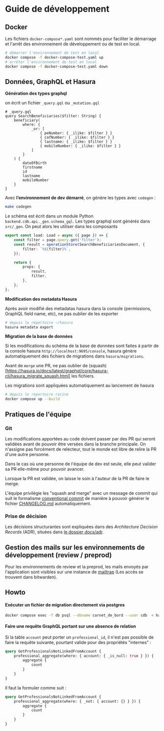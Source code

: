 # Guide de développement
## Docker

Les fichiers `docker-compose*.yaml` sont nommés pour faciliter le démarrage et l'arrêt des environnement de développement ou de test en local.

```sh
# démarrer l'environnement de test en local
docker compose -f docker-compose-test.yaml up
# arrêter l'environnement de test en local
docker compose -f docker-compose-test.yaml down
```

## Données, GraphQL et Hasura

**Génération des types graphql**

on écrit un fichier `_query.gql` ou `_mutation.gql`

```gql
# _query.gql
query SearchBeneficiaries($filter: String) {
	beneficiary(
		where: {
			_or: [
				{ peNumber: { _ilike: $filter } }
				{ cafNumber: { _ilike: $filter } }
				{ lastname: { _ilike: $filter } }
				{ mobileNumber: { _ilike: $filter } }
			]
		}
	) {
		dateOfBirth
		firstname
		id
		lastname
		mobileNumber
	}
}
```

Avec **l’environnement de dev démarré**, on génère les types avec `codegen` :

```sh
make codegen
```
Le schéma est écrit dans un module Python `backend.cdb.api._gen.schema_gql`.
Les types graphql sont générés dans `src/_gen`. On peut alors les utiliser dans les composants

```ts
export const load: Load = async ({ page }) => {
	const filter = page.query.get('filter');
	const result = operationStore(SearchBeneficiariesDocument, {
		filter: `%${filter}%`,
	});

	return {
		props: {
			result,
			filter,
		},
	};
};
```

**Modification des metadata Hasura**

Après avoir modifié des metadatas hasura dans la console (permissions, GraphQL field name, etc), ne pas oublier de les exporter

```sh
# depuis le répertoire ~/hasura
hasura metadata export
```

**Migration de la base de données**

Si les modifications du schéma de la base de données sont faites à partir de la console hasura `http://localhost:9695/console`, hasura génère automatiquement des fichiers de migrations dans `hasura/migrations`.

Avant de `merge` une PR, ne pas oublier de (squash)[https://hasura.io/docs/latest/graphql/core/hasura-cli/hasura_migrate_squash.html] les fichiers.

Les migrations sont appliquées automatiquement au lancement de hasura

```sh
# depuis le répertoire racine
docker compose up --build
```

## Pratiques de l'équipe

### Git
Les modifications apportées au code doivent passer par des PR qui seront validées avant de pouvoir être versées dans la branche principale. On n'assigne pas forcément de relecteur, tout le monde est libre de relire la PR d'une autre personne.

Dans le cas où une personne de l'équipe de dev est seule, elle peut valider sa PR elle-même pour pouvoir avancer.

Lorsque la PR est validée, on laisse le soin à l'auteur de la PR de faire le merge.

L'équipe privilégie les "squash and merge" avec un message de commit qui suit le formalisme [conventional commit](https://www.conventionalcommits.org/en/v1.0.0-beta.2/) de manière à pouvoir générer le fichier [CHANGELOG.md](./CHANGELOG.md) automatiquement.

### Prise de décision

Les décisions structurantes sont expliquées dans des _Architecture Decision Records_ (ADR), situées dans [le dossier docs/adr](./docs/adr).

## Gestion des mails sur les environnements de développement (review / preprod)

Pour les environnements de review et la preprod, les mails envoyés par l'application sont visibles sur une instance de [mailtrap](https://mailtrap.io) (Les accès se trouvent dans bitwarden).

## Howto

#### Exécuter un fichier de migration directement via postgres

```sh
docker compose exec -T db psql --dbname carnet_de_bord --user cdb  < hasura/migrations/carnet_de_bord/${migration_name}/${up|down}.sql
```

#### Faire une requête GraphQL portant sur une absence de relation

Si la table `account` peut porter un `professional_id`, il n'est pas possible de faire la requête suivante, pourtant valide pour des propriétés "internes" :

```graphql
query GetProfessionalsNotLinkedFromAccount {
	professional_aggregate(where: { account: { _is_null: true } }) {
		aggregate {
			count
		}
	}
}
```

Il faut la formuler comme suit :

```graphql
query GetProfessionalsNotLinkedFromAccount {
	professional_aggregate(where: { _not: { account: {} } }) {
		aggregate {
			count
		}
	}
}
```
